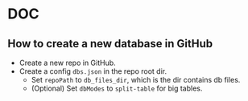 # DOC

## How to create a new database in GitHub

- Create a new repo in GitHub.
- Create a config `dbs.json` in the repo root dir.
  - Set `repoPath` to `db_files_dir`, which is the dir contains db files.
  - (Optional) Set `dbModes` to `split-table` for big tables.
